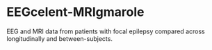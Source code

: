 # EEGcelent-MRIgmarole
EEG and MRI data from patients with focal epilepsy compared across longitudinally and between-subjects. 
